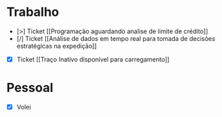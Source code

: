 
# Trabalho

- [>] Ticket [[Programação aguardando analise de limite de crédito]]
- [/] Ticket [[Análise de dados em tempo real para tomada de decisões estratégicas na expedição]]
- [x] Ticket [[Traço Inativo disponível para carregamento]]

# Pessoal

- [x] Volei
